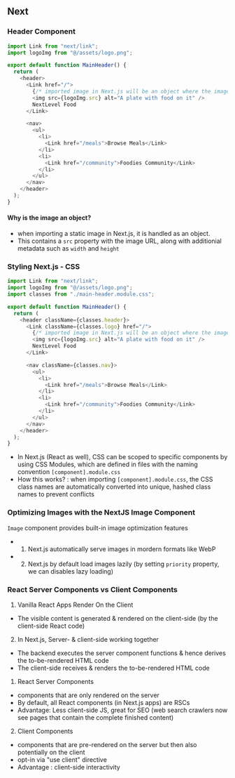 ## Next

### Header Component

```js
import Link from "next/link";
import logoImg from "@/assets/logo.png";

export default function MainHeader() {
  return (
    <header>
      <Link href="/">
        {/* imported image in Next.js will be an object where the image is then stored under src property */}
        <img src={logoImg.src} alt="A plate with food on it" />
        NextLevel Food
      </Link>

      <nav>
        <ul>
          <li>
            <Link href="/meals">Browse Meals</Link>
          </li>
          <li>
            <Link href="/community">Foodies Community</Link>
          </li>
        </ul>
      </nav>
    </header>
  );
}
```

#### Why is the image an object?

- when importing a static image in Next.js, it is handled as an object.
- This contains a `src` property with the image URL, along with additionial metadata such as `width` and `height`

### Styling Next.js - CSS

```js
import Link from "next/link";
import logoImg from "@/assets/logo.png";
import classes from "./main-header.module.css";

export default function MainHeader() {
  return (
    <header className={classes.header}>
      <Link className={classes.logo} href="/">
        {/* imported image in Next.js will be an object where the image is then stored under src property */}
        <img src={logoImg.src} alt="A plate with food on it" />
        NextLevel Food
      </Link>

      <nav className={classes.nav}>
        <ul>
          <li>
            <Link href="/meals">Browse Meals</Link>
          </li>
          <li>
            <Link href="/community">Foodies Community</Link>
          </li>
        </ul>
      </nav>
    </header>
  );
}
```

- In Next.js (React as well), CSS can be scoped to specific components by using CSS Modules, which are defined in files with the naming convention `[component].module.css`
- How this works? : when importing `[component].module.css`, the CSS class names are automatically converted into unique, hashed class names to prevent conflicts

### Optimizing Images with the NextJS Image Component

`Image` component provides built-in image optimization features

- 1. Next.js automatically serve images in mordern formats like WebP
- 2. Next.js by default load images lazily (by setting `priority` property, we can disables lazy loading)

### React Server Components vs Client Components

1. Vanilla React Apps Render On the Client

- The visible content is generated & rendered on the client-side (by the client-side React code)

2. In Next.js, Server- & client-side working together

- The backend executes the server component functions & hence derives the to-be-rendered HTML code
- The client-side receives & renders the to-be-rendered HTML code

1. React Server Components

- components that are only rendered on the server
- By default, all React components (in Next.js apps) are RSCs
- Advantage: Less client-side JS, great for SEO (web search crawlers now see pages that contain the complete finished content)

2. Client Components

- components that are pre-rendered on the server but then also potentially on the client
- opt-in via "use client" directive
- Advantage : client-side interactivity
